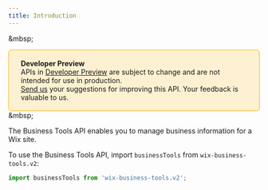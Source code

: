 ```yaml
---
title: Introduction
---
```

&mbsp;
<div style="background-color: #FEF1D1; padding: 18px 24px; border-radius: 6px; border: 1px solid #FDB10C; box-sizing: border-box; display: inline-block">
    <b>Developer Preview</b>
    <br/>
    <span>APIs in <a href="https://www.wix.com/velo/reference/api-overview/developer-preview">Developer Preview</a> are subject to change and are not intended for use in production.<br/><a href="mailto:velo-preview-feedback@wix.com">Send us</a> your suggestions for improving this API. Your feedback is valuable to us.</span>
</div>
<br />
&mbsp;

The Business Tools API enables you to manage business information for a Wix site.

To use the Business Tools API, import `businessTools` from `wix-business-tools.v2`:

```js
import businessTools from 'wix-business-tools.v2';
```